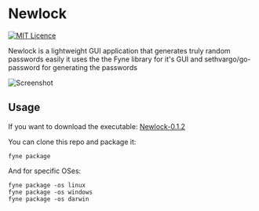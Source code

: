 # Newlock
[![MIT Licence](https://img.shields.io/badge/License-MIT-blue)](https://opensource.org/licenses/mit-license.php)

Newlock is a lightweight GUI application that generates truly random passwords easily
it uses the the Fyne library for it's GUI and sethvargo/go-password for generating the passwords

![Screenshot](https://user-images.githubusercontent.com/83633399/166413118-7d90a731-501d-447f-8f39-6babcde12184.png)

## Usage
If you want to download the executable: [Newlock-0.1.2](https://github.com/gocrazygh/newlock/releases/tag/v0.1.2)

You can clone this repo and package it:
```
fyne package
```

And for specific OSes:
```
fyne package -os linux
fyne package -os windows
fyne package -os darwin
```
